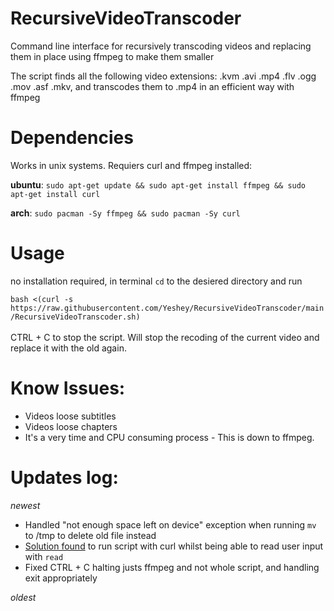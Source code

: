 # RecursiveVideoTranscoder
Command line interface for recursively transcoding videos and replacing them in place using ffmpeg to make them smaller 

The script finds all the following video extensions: .kvm .avi .mp4 .flv .ogg .mov .asf .mkv, and transcodes them to .mp4 in an efficient way with ffmpeg

# Dependencies
Works in unix systems. Requiers curl and ffmpeg installed:

**ubuntu**: `sudo apt-get update && sudo apt-get install ffmpeg && sudo apt-get install curl`

**arch**: `sudo pacman -Sy ffmpeg && sudo pacman -Sy curl`

# Usage
no installation required, in terminal `cd` to the desiered directory and run 

```bash <(curl -s https://raw.githubusercontent.com/Yeshey/RecursiveVideoTranscoder/main/RecursiveVideoTranscoder.sh)``` <br><br> CTRL + C to stop the script. Will stop the recoding of the current video and replace it with the old again.

# Know Issues:
- Videos loose subtitles
- Videos loose chapters
- It's a very time and CPU consuming process - This is down to ffmpeg.

# Updates log:
*newest*
- Handled "not enough space left on device" exception when running `mv` to /tmp to delete old file instead
- [Solution found](https://stackoverflow.com/questions/16854041/bash-read-is-being-skipped-when-run-from-curl-pipe) to run script with curl whilst being able to read user input with `read`
- Fixed CTRL + C halting justs ffmpeg and not whole script, and handling exit appropriately

*oldest*
